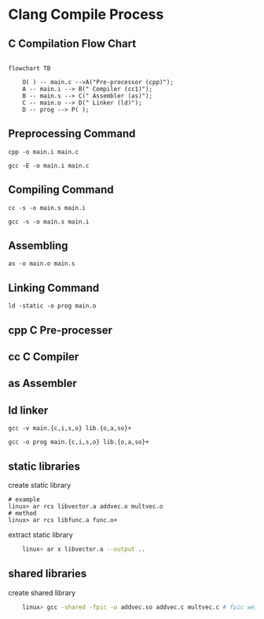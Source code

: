 # Clang Compile Process

## C Compilation Flow Chart
```mermaid

flowchart TB

	O( ) -- main.c -->A("Pre-processor (cpp)");
	A -- main.i --> B(" Compiler (cc1)");
	B -- main.s --> C(" Assembler (as)");
	C -- main.o --> D(" Linker (ld)");
	D -- prog --> P( );

```

## Preprocessing Command  

`cpp -o main.i main.c`

`gcc -E -o main.i main.c`

## Compiling Command

`cc -s -o main.s main.i`

`gcc -s -o main.s main.i`

## Assembling

`as -o main.o main.s`

## Linking  Command

`ld -static -o prog main.o `

## cpp C Pre-processer

## cc C Compiler

## as Assembler

## ld linker

`gcc -v main.{c,i,s,o} lib.{o,a,so}+`

`gcc -o prog main.{c,i,s,o} lib.{o,a,so}+ `

## static libraries

create static library
```shell
# example
linux> ar rcs libvector.a addvec.o multvec.o
# method
linux> ar rcs libfunc.a func.o+
```

extract static library

```bash
	linux> ar x libvector.a --output ..
```

## shared libraries

create shared library
```bash
	linux> gcc -shared -fpic -o addvec.so addvec.c multvec.c # fpic weizhiwuguang
```

